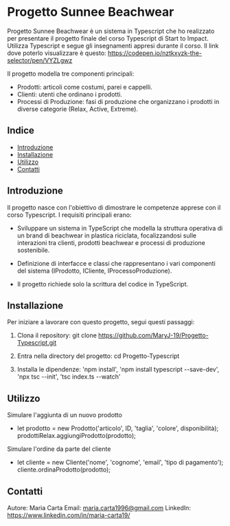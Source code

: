 # Progetto Sunnee Beachwear

Progetto Sunnee Beachwear è un sistema in Typescript che ho realizzato per presentare il progetto finale del corso Typescript di Start to Impact. 
Utilizza Typescript e segue gli insegnamenti appresi durante il corso. 
Il link dove poterlo visualizzare è questo: https://codepen.io/nztkxyzk-the-selector/pen/VYZLgwz 

Il progetto modella tre componenti principali:
- Prodotti: articoli come costumi, parei e cappelli.
- Clienti: utenti che ordinano i prodotti.
- Processi di Produzione: fasi di produzione che organizzano i prodotti in diverse categorie (Relax, Active, Extreme).

## Indice
- [Introduzione](#introduzione)
- [Installazione](#installazione)
- [Utilizzo](#utilizzo)
- [Contatti](#contatti)

## Introduzione
Il progetto nasce con l'obiettivo di dimostrare le competenze apprese con il corso Typescript. I requisiti principali erano:

- Sviluppare un sistema in TypeScript che modella la struttura operativa di un brand di beachwear in plastica riciclata, focalizzandosi sulle interazioni tra clienti, prodotti beachwear e processi di produzione sostenibile. 

- Definizione di interfacce e classi che rappresentano i vari componenti del sistema (IProdotto, ICliente, IProcessoProduzione).

- Il progetto richiede solo la scrittura del codice in TypeScript.

## Installazione
Per iniziare a lavorare con questo progetto, segui questi passaggi:

1. Clona il repository:
   git clone https://github.com/MaryJ-19/Progetto-Typescript.git
   
3. Entra nella directory del progetto:
  cd Progetto-Typescript

4. Installa le dipendenze:
'npm install',
'npm install typescript --save-dev',
'npx tsc --init',
'tsc index.ts --watch'

## Utilizzo
Simulare l'aggiunta di un nuovo prodotto
- let prodotto = new Prodotto('articolo', ID, 'taglia', 'colore', disponibilità);
prodottiRelax.aggiungiProdotto(prodotto);

Simulare l'ordine da parte del cliente
- let cliente = new Cliente('nome', 'cognome', 'email', 'tipo di pagamento');
cliente.ordinaProdotto(prodotto);

## Contatti
Autore: Maria Carta
Email: maria.carta1996@gmail.com
LinkedIn: https://www.linkedin.com/in/maria-carta19/
